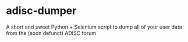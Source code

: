 # adisc-dumper
A short and sweet Python + Selenium script to dump all of your user data from the (soon defunct) ADISC forum
